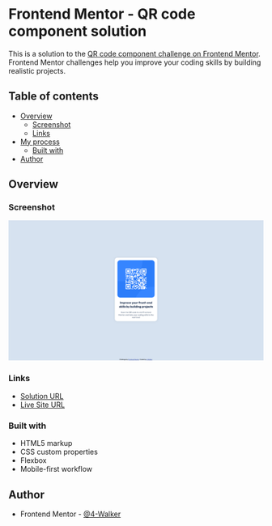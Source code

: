 # Frontend Mentor - QR code component solution

This is a solution to the [QR code component challenge on Frontend Mentor](https://www.frontendmentor.io/challenges/qr-code-component-iux_sIO_H). Frontend Mentor challenges help you improve your coding skills by building realistic projects.

## Table of contents

- [Overview](#overview)
  - [Screenshot](#screenshot)
  - [Links](#links)
- [My process](#my-process)
  - [Built with](#built-with)
- [Author](#author)

## Overview

### Screenshot

![](./screenshots/qrcodedesktop.png)

### Links

- [Solution URL](https://www.frontendmentor.io/solutions/qr-code-landing-page-using-html-and-css-TNmaUAnlMi)
- [Live Site URL](https://4-walker.github.io/fementor_qrchallenge/)

### Built with

- HTML5 markup
- CSS custom properties
- Flexbox
- Mobile-first workflow

## Author

- Frontend Mentor - [@4-Walker](https://www.frontendmentor.io/profile/4-Walker)

